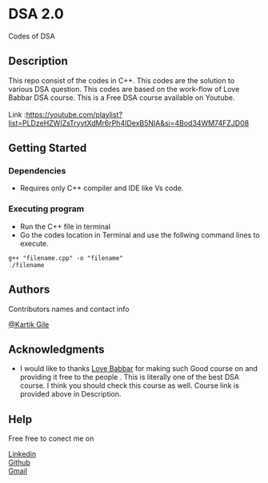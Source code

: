 # DSA 2.0

Codes of DSA

## Description

This repo consist of the codes in C++. This codes are the solution to various DSA question. This codes are based on the work-flow of Love Babbar DSA course. This is a Free DSA course available on Youtube.<br><br>
Link :https://youtube.com/playlist?list=PLDzeHZWIZsTryvtXdMr6rPh4IDexB5NIA&si=4Bod34WM74FZJD08

## Getting Started

### Dependencies

- Requires only C++ compiler and IDE like Vs code.

### Executing program

- Run the C++ file in terminal
- Go the codes location in Terminal and use the follwing command lines to execute.

```
g++ "filename.cpp" -o "filename"
./filename
```

## Authors

Contributors names and contact info

[@Kartik Gile](https://github.com/kartik0920)

## Acknowledgments

- I would like to thanks [Love Babbar](https://github.com/loveBabbar) for making such Good course on and providing it free to the people . This is literally one of the best DSA course. I think you should check this course as well. Course link is provided above in Description.

## Help

Free free to conect me on

[Linkedin](https://www.linkedin.com/in/kartik-gile/)<br>
[Github](https://www.github.com/kartik0920)<br>
[Gmail](mailto:kartik0920@gmail.com)<br>
